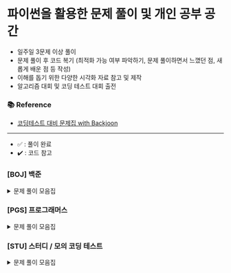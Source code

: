 # 파이썬을 활용한 문제 풀이 및 개인 공부 공간

- 일주일 3문제 이상 풀이
- 문제 풀이 후 코드 복기 (최적화 가능 여부 파악하기, 문제 풀이하면서 느꼈던 점, 새롭게 배운 점 등 작성)
- 이해를 돕기 위한 다양한 시각화 자료 참고 및 제작
- 알고리즘 대회 및 코딩 테스트 대회 출전

### 📚 Reference
- [코딩테스트 대비 문제집 with Backjoon](https://github.com/tony9402/baekjoon)

---
- ✅ : 풀이 완료
- ✔️ : 코드 참고

### [BOJ] 백준

<details>
	<summary>문제 풀이 모음집</summary>
  </br>
	
  |코드 번호|이름|난이도|풀이 유형|풀이 코드|풀이 시간|상태|
  |:------:|:------|:------:|:------|:------|:------|:------:|
  |**_18258_**|	[큐2](https://www.acmicpc.net/problem/18258)|	실버 4|	`자료 구조`|	[18258_큐2.py](./[BOJ]/자료구조/18258_큐2.py)|	00:10:00.00|	✅|
  |**_10828_**|	[스택](https://www.acmicpc.net/problem/10828)|	실버 4|	`자료 구조`|	[10828_스택.py](./[BOJ]/자료구조/10828_스택.py)|	00:05:36.22|	✅|
  |**_1927_**|	★ [최소 힙](https://www.acmicpc.net/problem/1927)|	실버 2|	`자료 구조`|	[1927_최소힙.py](./[BOJ]/자료구조/1927_최소힙.py)|	00:04:39.75|	✅|
  |**_21922_**|	[학부 연구생 민상](https://www.acmicpc.net/problem/21922)|	골드 5|	`시뮬레이션`|	[21922_학부연구생민상.py](./[BOJ]/시뮬레이션/21922_학부연구생민상.py)|	01:07:49.42|	✅|
  |**_2529_**|	[부등호](https://www.acmicpc.net/problem/2529)|	실버 1|	`백 트래킹`|	[2529_부등호.py](./[BOJ]/백트래킹/2529_부등호.py)|	00:35:18.00|	✔️|
  |**_15686_**|	[치킨 배달](https://www.acmicpc.net/problem/15686)|	골드 5|	`백 트래킹`|	[15686_치킨배달.py](./[BOJ]/백트래킹/15686_치킨배달.py)|	01:13:04.00|	✔️|
  |**_9663_**|	★ [N-Queens](https://www.acmicpc.net/problem/9663)|	골드 4|	`백 트래킹`|	[9663_NQueens.py](./[BOJ]/백트래킹/9663_NQueens.py)|	00:54:16.97|	✅|
  |**_1003_**|	[피보나치 함수](https://www.acmicpc.net/problem/1003)|	실버 3|	`동적 프로그래밍`|	[1003_피보나치함수.py](./[BOJ]/동적프로그래밍/1003_피보나치함수.py)|	00:10:45.00|	✅|
  |**_11726_**|	[2xn 타일링](https://www.acmicpc.net/problem/11726)|	실버 3|	`동적 프로그래밍`|	[11726_2xn타일링.py](./[BOJ]/동적프로그래밍/11726_2xn타일링.py)|	00:10:56.31|	✅|
  |**_1912_**|	★ [연속 합](https://www.acmicpc.net/problem/1912)|	실버 2|	`동적 프로그래밍`|	[1912_연속합.py](./[BOJ]/동적프로그래밍/1912_연속합.py)|	00:17:34.18|	✔️|
  |**_11053_**|	★ [가장 긴 증가하는 부분 수열](https://www.acmicpc.net/problem/11053)|	실버 2|	`동적 프로그래밍`|	[11053_가장긴증가하는부분수열.py](./[BOJ]/동적프로그래밍/11053_가장긴증가하는부분수열.py)|	00:18:52.10|	✔️|
  |**_9251_**|	★ [LCS](https://www.acmicpc.net/problem/9251)|	골드 5|	`동적 프로그래밍`|	[9251_LCS.py](./[BOJ]/동적프로그래밍/9251_LCS.py)|	00:47:57.00|	✔️|
  |**_12865_**|	★ [평범한 배낭](https://www.acmicpc.net/problem/12865)|	골드 5|	`동적 프로그래밍`|	[12865_평범한배낭.py](./[BOJ]/동적프로그래밍/12865_평범한배낭.py)|	01:31:24.35|	✔️|
  |**_12852_**|	★ [1로 만들기 2](https://www.acmicpc.net/problem/12852)|	골드 5|	`동적 프로그래밍`|	[12852_1로만들기2.py](./[BOJ]/동적프로그래밍/12852_1로만들기2.py)|	00:38:30.09|	✅|
  |**_15486_**|	★ [퇴사2](https://www.acmicpc.net/problem/15486)|	골드 5|	`동적 프로그래밍`|	[15486_퇴사2.py](./[BOJ]/동적프로그래밍/15486_퇴사2.py)|	00:41:32.01|	✔️|
  |**_1018_**|	[체스판 다시 칠하기](https://www.acmicpc.net/problem/1018)|	실버 4|	`완전 탐색`|	[1018_체스판다시칠하기.py](./[BOJ]/완전탐색/1018_체스판다시칠하기.py)|	00:16:59.00|	✅|
  |**_1051_**|	[숫자 정사각형](https://www.acmicpc.net/problem/1051)|	실버 3|	`완전 탐색`|	[1051_숫자정사각형.py](./[BOJ]/완전탐색/1051_숫자정사각형.py)|	00:25:18.00|	✅|
  |**_2615_**|	★ [오목](https://www.acmicpc.net/problem/2529)|	실버 1|	`완전 탐색`|	[2615_오목.py](./[BOJ]/완전탐색/2615_오목.py)|	01:06:54.00|	✅|
  |**_2776_**|	[암기왕](https://www.acmicpc.net/problem/2776)|	실버 4|	`이분 탐색`|	[2776_암기왕.py](./[BOJ]/이분탐색/2776_암기왕.py)|	00:10:46.00|	✅|
  |**_11663_**|	[선분위의 점](https://www.acmicpc.net/problem/11663)|	실버 3|	`이분 탐색`|	[11663_선분위의점.py](./[BOJ]/이분탐색/11663_선분위의점.py)|	00:26:40.00|	✅|
  |**_1654_**|	[랜선자르기](https://www.acmicpc.net/problem/1654)|	실버 2|	`이분 탐색`|	[1654_랜선자르기.py](./[BOJ]/이분탐색/1654_랜선자르기.py)|	00:17:01.00|	✅|
  |**_2343_**|	[기타 레슨](https://www.acmicpc.net/problem/2343)|	실버 1|	`이분 탐색`|	[2343_기타레슨.py](./[BOJ]/이분탐색/2343_기타레슨.py)|	00:24:06.00|	✅|
  |**_17503_**|	★ [맥주 축제](https://www.acmicpc.net/problem/17503)|	실버 1|	`이분 탐색`|	[17503_맥주축제.py](./[BOJ]/이분탐색/17503_맥주축제.py)|	00:54:04.00|	✔️|
  |**_22871_**|	★ [징검다리 건너기](https://www.acmicpc.net/problem/22871)|	실버 1|	`이분 탐색`|	[22871_징검다리건너기.py](./[BOJ]/이분탐색/22871_징검다리건너기.py)|	01:13:16.57|	✔️|
  |**_1450_**|	★ [냅색 문제](https://www.acmicpc.net/problem/1450)|	골드 1|	`이분 탐색`|	[1450_냅섹문제.py](./[BOJ]/이분탐색/1450_냅섹문제.py)|	00:44:10.57|	✔️|
  |**_2470_**|	[두 용액](https://www.acmicpc.net/problem/2470)|	골드 5|	`투 포인터`|	[2470_두용액.py](./[BOJ]/투포인터/2470_두용액.py)|	00:29:08.00|	✅|
  |**_1260_**|	[DFS와 BFS](https://www.acmicpc.net/problem/1260)|	실버 2|	`그래프`|	[1260_DFS와BFS.py](./[BOJ]/그래프/1260_DFS와BFS.py)|	00:29:17.00|	✅|
  |**_1012_**|	[유기농 배추](https://www.acmicpc.net/problem/1012)|	실버 2|	`그래프`|	[1012_유기농배추.py](./[BOJ]/그래프/1012_유기농배추.py)|	00:07:48.38|	✅|
  |**_1697_**|	[숨바꼭질](https://www.acmicpc.net/problem/1697)|	실버 1|	`그래프`|	[1697_숨바꼭질.py](./[BOJ]/그래프/1697_숨바꼭질.py)|	00:31:22.00|	✅|
  |**_2667_**|	[단지 번호 붙이기](https://www.acmicpc.net/problem/2667)|	실버 1|	`그래프`|	[2667_단지번호붙이기.py](./[BOJ]/그래프/2667_단지번호붙이기.py)|	00:23:30.00| ✅|
  |**_1325_**|	[효율적인 해킹](https://www.acmicpc.net/problem/1325)|	실버 1|	`그래프`|	[1325_효율적인해킹.py](./[BOJ]/그래프/1325_효율적인해킹.py)|	00:19:50.00|	✅|
  |**_1707_**|	[이분 그래프](https://www.acmicpc.net/problem/1707)|	골드 4|	`그래프`|	[1707_이분그래프.py](./[BOJ]/그래프/1707_이분그래프.py)|	00:43:30.00|	✔️|
  |**_2573_**|	[빙산](https://www.acmicpc.net/problem/2573)|	골드 4|	`그래프`|	[2573_빙산.py](./[BOJ]/그래프/2573_빙산.py)|	00:19:26.03|	✅|
  |**_10282_**|	★ [해킹](https://www.acmicpc.net/problem/10282)|	골드 4|	`그래프`|	[10282_해킹.py](./[BOJ]/그래프/10282_해킹.py)|	00:10:28.93|	✅|
  |**_1753_**|	★ [최단경로](https://www.acmicpc.net/problem/1753)|	골드 4|	`그래프`|	[1753_최단경로.py](./[BOJ]/그래프/1753_최단경로.py)|	00:20:07.78|	✅|
  |**_16118_**|	★ [달빛 여우](https://www.acmicpc.net/problem/16118)|	골드 1|	`그래프`|	[16118_달빛여우.py](./[BOJ]/그래프/16118_달빛여우.py)|	00:55:37.00|	✔️|
  |**_27961_**|	[고양이는 많을수록 좋다](https://www.acmicpc.net/problem/27961)|	브론즈 1|	`그리디`|	[27961_고양이는많을수록좋다.py](./[BOJ]/그리디/27961_고양이는많을수록좋다.py)|	00:09:23.00|	✅|
  |**_11399_**|	[ATM](https://www.acmicpc.net/problem/11399)|	실버 4|	`그리디`|	[11399_ATM.py](./[BOJ]/그리디/11399_ATM.py)|	00:15:18.00|	✅|
  |**_12933_**|	[오리](https://www.acmicpc.net/problem/12933)|	실버 2|	`그리디`|	[12933_오리.py](./[BOJ]/그리디/12933_오리.py)|	00:35:52.00|	✔️|
  |**_1946_**|	[신입 사원](https://www.acmicpc.net/problem/1946)|	실버 1|	`그리디`|	[1946_신입사원.py](./[BOJ]/그리디/1946_신입사원.py)|	00:15:40.00|	✅|
  |**_1931_**|	★ [회의실 배정](https://www.acmicpc.net/problem/1931)|	골드 5|	`그리디`|	[1931_회의실배정.py](./[BOJ]/그리디/1931_회의실배정.py)|	00:08:39.91|	✅|
  |**_19598_**|	★ [최소 회의실 개수](https://www.acmicpc.net/problem/19598)|	골드 5|	`그리디`|	[19598_최소회의실개수.py](./[BOJ]/그리디/19598_최소회의실개수.py)|	01:15:27.00|	✔️|
</details>



### [PGS] 프로그래머스

<details>
	<summary>문제 풀이 모음집</summary>
  </br>
  
  |코드 번호|이름|난이도|풀이 유형|풀이 코드|풀이 시간|상태|
  |:------:|:------|:------:|:------|:------|:------|:------:|
  |**_92343_**|	[양과 늑대](https://school.programmers.co.kr/learn/courses/30/lessons/92343)|	Lv. 3|	`완전 탐색`|	[양과늑대.py](./[PGS]/양과늑대.py)|	00:00:00.00|	✔️|
  |**_12906_**|	[같은 숫자는 싫어](https://school.programmers.co.kr/learn/courses/30/lessons/12906)|	Lv. 1|	`자료 구조`|	[1_같은숫자는싫어.py](./[PGS]/자료구조/1_같은숫자는싫어.py)|	00:02:50.30|	✅|
  |**_42586_**|	[기능 개발](https://school.programmers.co.kr/learn/courses/30/lessons/42586)|	Lv. 2|	`자료 구조`|	[2_기능개발.py](./[PGS]/자료구조/2_기능개발.py)|	00:17:51.46|	✅|
  |**_12909_**|	[올바른 괄호](https://school.programmers.co.kr/learn/courses/30/lessons/12909)|	Lv. 2|	`자료 구조`|	[3_올바른괄호.py](./[PGS]/자료구조/3_올바른괄호.py)|	00:05:07.88|	✅|
  |**_42587_**|	[프로세스](https://school.programmers.co.kr/learn/courses/30/lessons/42587)|	Lv. 2|	`자료 구조`|	[4_프로세스.py](./[PGS]/자료구조/4_프로세스.py)|	00:12:06.44|	✅|
  |**_42583_**|	★ [다리를 지나는 트럭](https://school.programmers.co.kr/learn/courses/30/lessons/42583)|	Lv. 2|	`자료 구조`|	[5_다리를지나는트럭.py](./[PGS]/자료구조/5_다리를지나는트럭.py)|	00:57:47.70|	✅|
  |**_42584_**|	★ [주식 가격](https://school.programmers.co.kr/learn/courses/30/lessons/42584)|	Lv. 2|	`자료 구조`|	[6_주식가격.py](./[PGS]/자료구조/6_주식가격.py)|	00:27:52.10|	✅|
  |**_42626_**|	[더맵게](https://school.programmers.co.kr/learn/courses/30/lessons/42626)|	Lv. 2|	`자료 구조`|	[42626_더맵게.py](./[PGS]/자료구조/42626_더맵게.py)|	00:12:01.10|	✅|
  |**_86491_**|	[최소 직사각형](https://school.programmers.co.kr/learn/courses/30/lessons/86491)|	Lv. 1|	`완전 탐색`|	[1_최소직사각형.py](./[PGS]/완전탐색/1_최소직사각형.py)|	00:33:11.71|	✅|
  |**_42840_**|	[모의고사](https://school.programmers.co.kr/learn/courses/30/lessons/42840)|	Lv. 1|	`완전 탐색`|	[2_모의고사.py](./[PGS]/완전탐색/2_모의고사.py)|00:12:53.97|	✅|
  |**_42839_**|	[소수 찾기](https://school.programmers.co.kr/learn/courses/30/lessons/42839)|	Lv. 2|	`완전 탐색`|	[3_소수찾기.py](./[PGS]/완전탐색/3_소수찾기.py)|	00:09:45.89|	✅|
  |**_42842_**|	[카펫](https://school.programmers.co.kr/learn/courses/30/lessons/42842)|	Lv. 2|	`완전 탐색`|	[4_카펫.py](./[PGS]/완전탐색/4_카펫.py)|	00:14:31.14|	✅|
  |**_87946_**|	★ [피로도](https://school.programmers.co.kr/learn/courses/30/lessons/87946)|	Lv. 2|	`완전 탐색`|	[5_피로도.py](./[PGS]/완전탐색/5_피로도.py)|	00:25:18.70|	✅|
  |**_86971_**|	★ [전력망을 둘로 나누기](https://school.programmers.co.kr/learn/courses/30/lessons/86971)|	Lv. 2|	`완전 탐색`|	[6_전력망을둘로나누기.py](./[PGS]/완전탐색/6_전력망을둘로나누기.py)|	00:55:45.07|	✅|
  |**_84512_**|	[모음 사전](https://school.programmers.co.kr/learn/courses/30/lessons/84512)|	Lv. 2|	`완전 탐색`|	[7_모음사전.py](./[PGS]/완전탐색/7_모음사전.py)|	00:37:54.06|	✅|
  |**_43165_**|	[타겟 넘버](https://school.programmers.co.kr/learn/courses/30/lessons/43165)|	Lv. 2|	`그래프`|	[1_타겟넘버.py](./[PGS]/그래프/1_타겟넘버.py)|	00:08:53.32|	✅|
  |**_43162_**|	[네트워크](https://school.programmers.co.kr/learn/courses/30/lessons/43162)|	Lv. 3|	`그래프`|	[2_네트워크.py](./[PGS]/그래프/2_네트워크.py)|  00:07:38.24|	✅|
  |**_1844_**|	[게임 맵 최단 거리](https://school.programmers.co.kr/learn/courses/30/lessons/1844)|	Lv. 2|	`그래프`|	[3_게임맵최단거리.py](./[PGS]/그래프/3_게임맵최단거리.py)|	00:13:24.78|	✅|
  |**_43163_**|	★ [단어 변환](https://school.programmers.co.kr/learn/courses/30/lessons/43163)|	Lv. 3|	`그래프`|	[4_단어변환.py](./[PGS]/그래프/4_단어변환.py)|	00:14:02.94|	✅|
  |**_87694_**|	★ [아이템 줍기](https://school.programmers.co.kr/learn/courses/30/lessons/87694)|	Lv. 3|	`그래프`|	[5_아이템줍기.py](./[PGS]/그래프/5_아이템줍기.py)|	01:18:22.23|	✔️|
  |**_43164_**|	★ [여행 경로](https://school.programmers.co.kr/learn/courses/30/lessons/43164)|	Lv. 3|	`그래프`|	[6_여행경로.py](./[PGS]/그래프/6_여행경로.py)|	00:40:12.60|	✅|
  |**_84021_**|	★ [퍼즐 조각 채우기](https://school.programmers.co.kr/learn/courses/30/lessons/84021)|	Lv. 3|	`그래프`|	[7_퍼즐조각채우기.py](./[PGS]/그래프/7_퍼즐조각채우기.py)|	02:27:06.48|	✔️|
  |**_1845_**|	[폰켓몬](https://school.programmers.co.kr/learn/courses/30/lessons/1845)|	Lv. 1|	`해시`|	[1_폰켓몬.py](./[PGS]/해시/1_폰켓몬.py)|	00:09:18.80|	✅|
  |**_42576_**|	[완주하지 못한 선수](https://school.programmers.co.kr/learn/courses/30/lessons/42576)|	Lv. 1|	`해시`|	[2_완주하지못한선수.py](./[PGS]/해시/2_완주하지못한선수.py)|  00:05:28.41|	✅|
  |**_42577_**|	[전화번호 목록](https://school.programmers.co.kr/learn/courses/30/lessons/42577)|	Lv. 2|	`해시`|	[3_전화번호목록.py](./[PGS]/해시/3_전화번호목록.py)|	00:12:00.07|	✅|
  |**_42578_**|	[의상](https://school.programmers.co.kr/learn/courses/30/lessons/42578)|	Lv. 2|	`해시`|	[4_의상.py](./[PGS]/해시/4_의상.py)|	00:16:01.22|	✅|
  |**_42579_**|	[베스트 앨범](https://school.programmers.co.kr/learn/courses/30/lessons/42579)|	Lv. 3|	`해시`|	[5_베스트앨범.py](./[PGS]/해시/5_베스트앨범.py)|	00:14:32.18|	✅|


</details>



### [STU] 스터디 / 모의 코딩 테스트

<details>
	<summary>문제 풀이 모음집</summary>
  </br>
  
  |코드 번호|이름|난이도|미팅 유형|미팅 날짜|풀이 코드|상태|
  |:------:|:------|:------:|:------|:------|:------|:------:|
  |**_388351_**|	[유연 근무제](https://school.programmers.co.kr/learn/courses/30/lessons/388351)|	Lv. 1|	`모의 코딩테스트`|  25.02.28|	[1_유연근무제.py](./[STU]/25.02.28/1_유연근무제.py)|  ✅|
  |**_388352_**|	[비밀 코드 해독](https://school.programmers.co.kr/learn/courses/30/lessons/388352)|	Lv. 2|	`모의 코딩테스트`|  25.02.28|	[2_비밀코드해독.py](./[STU]/25.02.28/2_비밀코드해독.py)|	✅|
  |**_388353_**|	[지게차와 크레인](https://school.programmers.co.kr/learn/courses/30/lessons/388353)|	Lv. 2|	`모의 코딩테스트`|  25.02.28|	[3_지게차와크레인.py](./[STU]/25.02.28/3_지게차와크레인.py)|	✅|
  |**_388354_**|	[홀짝 트리](https://school.programmers.co.kr/learn/courses/30/lessons/388354)|	Lv. 3|	`모의 코딩테스트`|  25.02.28|	[4_홀짝트리.py](./[STU]/25.02.28/4_홀짝트리.py)|	(시간초과)❌|
  

</details>



<!-- 
### [LTC] 리트코드

<details>
	<summary>문제 풀이 모음집</summary>
  </br>
  
  |코드 번호|이름|난이도|풀이 코드|풀이 시간|풀이 유형|
  |:-----:|:-----|:-----:|:-----|:-----|:-----|

</details>

### [CFS] 코드포스

<details>
	<summary>문제 풀이 모음집</summary>
  </br>
  
  |코드 번호|이름|난이도|풀이 코드|풀이 시간|풀이 유형|
  |:-----:|:-----|:-----:|:-----|:-----|:-----|

</details>

### [SEA] 삼성 SW Expert Academy

<details>
	<summary>문제 풀이 모음집</summary>
  </br>
  
  |코드 번호|이름|난이도|풀이 코드|풀이 시간|풀이 유형|
  |:-----:|:-----|:-----:|:-----|:-----|:-----|

</details>

### [STU] 개인 공부 자료
 -->
